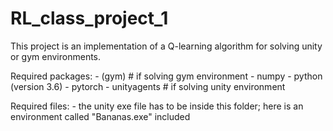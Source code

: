 # RL_class_project_1

This project is an implementation of a Q-learning algorithm for solving unity or gym environments.

Required packages:
    - (gym) # if solving gym environment
    - numpy
    - python (version 3.6)
    - pytorch
    - unityagents # if solving unity environment

Required files:
    - the unity exe file has to be inside this folder; here is an environment called "Bananas.exe" included


